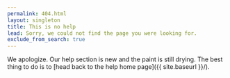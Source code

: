 ```yaml
---
permalink: 404.html
layout: singleton
title: This is no help
lead: Sorry, we could not find the page you were looking for.
exclude_from_search: true
---
```


We apologize. Our help section is new and the paint is still drying. The best thing to do is to [head back to the help home page]({{ site.baseurl }}/).

